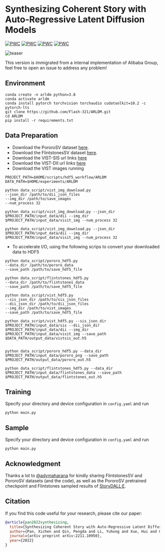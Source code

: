 # Synthesizing Coherent Story with Auto-Regressive Latent Diffusion Models

[![PWC](https://img.shields.io/endpoint.svg?url=https://paperswithcode.com/badge/synthesizing-coherent-story-with-auto/story-visualization-on-pororo)](https://paperswithcode.com/sota/story-visualization-on-pororo?p=synthesizing-coherent-story-with-auto) [![PWC](https://img.shields.io/endpoint.svg?url=https://paperswithcode.com/badge/synthesizing-coherent-story-with-auto/story-continuation-on-pororosv)](https://paperswithcode.com/sota/story-continuation-on-pororosv?p=synthesizing-coherent-story-with-auto) [![PWC](https://img.shields.io/endpoint.svg?url=https://paperswithcode.com/badge/synthesizing-coherent-story-with-auto/story-continuation-on-flintstonessv)](https://paperswithcode.com/sota/story-continuation-on-flintstonessv?p=synthesizing-coherent-story-with-auto) [![PWC](https://img.shields.io/endpoint.svg?url=https://paperswithcode.com/badge/synthesizing-coherent-story-with-auto/story-continuation-on-vist)](https://paperswithcode.com/sota/story-continuation-on-vist?p=synthesizing-coherent-story-with-auto)

![teaser](assets/teaser.png)

This version is immigrated from a internal implementation of Alibaba Group, feel free to open an issue to address any problem!

## Environment
```shell
conda create -n arldm python=3.8
conda activate arldm
conda install pytorch torchvision torchaudio cudatoolkit=10.2 -c pytorch-lts
git clone https://github.com/Flash-321/ARLDM.git
cd ARLDM
pip install -r requirements.txt
```

## Data Preparation
* Download the PororoSV dataset [here](https://drive.google.com/file/d/11Io1_BufAayJ1BpdxxV2uJUvCcirbrNc/view?usp=sharing).
* Download the FlintstonesSV dataset [here](https://drive.google.com/file/d/1kG4esNwabJQPWqadSDaugrlF4dRaV33_/view?usp=sharing).
* Download the VIST-SIS url links [here](https://visionandlanguage.net/VIST/json_files/story-in-sequence/SIS-with-labels.tar.gz)
* Download the VIST-DII url links [here](https://visionandlanguage.net/VIST/json_files/description-in-isolation/DII-with-labels.tar.gz)
* Download the VIST images running
```shell
PROJECT_PATH=$HOME/scripts/hdf5_workflow/ARLDM
DATA_PATH=$HOME/experiments/ARLDM

python data_script/vist_img_download.py
--json_dir /path/to/dii_json_files
--img_dir /path/to/save_images
--num_process 32

python data_script/vist_img_download.py --json_dir $PROJECT_PATH/input_data/dii --img_dir $PROJECT_PATH/input_data/visit_img --num_process 32

python data_script/vist_img_download.py --json_dir $PROJECT_PATH/input_data/dii --img_dir $PROJECT_PATH/input_data/visit_img --num_process 32
```
* To accelerate I/O, using the following scrips to convert your downloaded data to HDF5
```shell
python data_script/pororo_hdf5.py
--data_dir /path/to/pororo_data
--save_path /path/to/save_hdf5_file

python data_script/flintstones_hdf5.py
--data_dir /path/to/flintstones_data
--save_path /path/to/save_hdf5_file

python data_script/vist_hdf5.py
--sis_json_dir /path/to/sis_json_files
--dii_json_dir /path/to/dii_json_files
--img_dir /path/to/vist_images
--save_path /path/to/save_hdf5_file

python data_script/vist_hdf5.py --sis_json_dir $PROJECT_PATH/input_data/sis --dii_json_dir $PROJECT_PATH/input_data/dii --img_dir $PROJECT_PATH/input_data/visit_img --save_path $DATA_PATH/output_data/vistsis_out.h5


python data_script/pororo_hdf5.py --data_dir $PROJECT_PATH/input_data/pororo_png --save_path $PROJECT_PATH/output_data/pororo_out.h5

python data_script/flintstones_hdf5.py --data_dir $PROJECT_PATH/input_data/flintstones_data --save_path $PROJECT_PATH/output_data/flintstones_out.h5
 ```

## Training
Specify your directory and device configuration in `config.yaml` and run
```shell
python main.py
```
## Sample
Specify your directory and device configuration in `config.yaml` and run
```shell
python main.py
```

## Acknowledgment
Thanks a lot to [@adymaharana](https://github.com/adymaharana) for kindly sharing FlintstonesSV and PororoSV datasets (and the code), as well as the PororoSV pretrained checkpoint and Flintstones sampled results of [StoryDALL·E](https://github.com/adymaharana/storydalle).

## Citation
If you find this code useful for your research, please cite our paper:
```bibtex
@article{pan2022synthesizing,
  title={Synthesizing Coherent Story with Auto-Regressive Latent Diffusion Models},
  author={Pan, Xichen and Qin, Pengda and Li, Yuhong and Xue, Hui and Chen, Wenhu},
  journal={arXiv preprint arXiv:2211.10950},
  year={2022}
}
```
